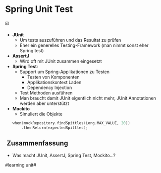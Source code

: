
# Spring Unit Test
☑️

- **JUnit**
	- Um tests auszuführen und das Resultat zu prüfen
	- Eher ein generelles Testing-Framework (man nimmt sonst eher Spring test)
- **AssertJ**
	- Wird oft mit JUnit zusammen eingesetzt
- **Spring Test**: 
	- Support um Spring-Applikationen zu Testen
		- Testen von Komponenten
		- Applikationskontext Laden
		- Dependency Injection
	- Test Methoden ausführen
	- Man braucht damit JUnit eigentlich nicht mehr, JUnit Annotationen werden aber unterstützt
- **Mockito**
	- Simuliert die Objekte
	```swift
	when(mockRepository.findSpittles(Long.MAX_VALUE, 20))
		.thenReturn(expectedSpittles);
	```

##  Zusammenfassung
- Was macht JUnit, AssertJ, Spring Test, Mockito…?

#learning unit#